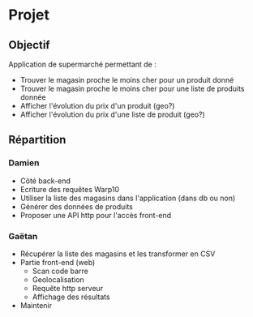 # Projet

## Objectif

Application de supermarché permettant de :

* Trouver le magasin proche le moins cher pour un produit donné
* Trouver le magasin proche le moins cher pour une liste de produits donnée
* Afficher l'évolution du prix d'un produit (geo?)
* Afficher l'évolution du prix d'une liste de produit (geo?)

## Répartition

### Damien

* Côté back-end
* Ecriture des requêtes Warp10
* Utiliser la liste des magasins dans l'application (dans db ou non)
* Générer des données de produits
* Proposer une API http pour l'accès front-end

### Gaëtan

* Récupérer la liste des magasins et les transformer en CSV
* Partie front-end (web)
  * Scan code barre
  * Geolocalisation
  * Requête http serveur
  * Affichage des résultats
* Maintenir 